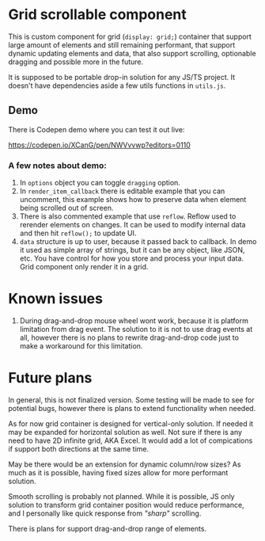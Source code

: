 # Grid scrollable component

This is custom component for grid (`display: grid;`) container that support large amount of elements and still remaining performant, that support dynamic updating elements and data, that also support scrolling, optionable dragging and possible more in the future.

It is supposed to be portable drop-in solution for any JS/TS project. It doesn't have dependencies aside a few utils functions in `utils.js`.

## Demo

There is Codepen demo where you can test it out live:

https://codepen.io/XCanG/pen/NWVvvwp?editors=0110

### A few notes about demo:

1. In `options` object you can toggle `dragging` option.
2. In `render_item_callback` there is editable example that you can uncomment, this example shows how to preserve data when element being scrolled out of screen.
3. There is also commented example that use `reflow`. Reflow used to rerender elements on changes. It can be used to modify internal data and then hit `reflow();` to update UI.
4. `data` structure is up to user, because it passed back to callback. In demo it used as simple array of strings, but it can be any object, like JSON, etc. You have control for how you store and process your input data. Grid component only render it in a grid.

# Known issues

1. During drag-and-drop mouse wheel wont work, because it is platform limitation from drag event. The solution to it is not to use drag events at all, however there is no plans to rewrite drag-and-drop code just to make a workaround for this limitation.

# Future plans

In general, this is not finalized version. Some testing will be made to see for potential bugs, however there is plans to extend functionality when needed.

As for now grid container is designed for vertical-only solution. If needed it may be expanded for horizontal solution as well. Not sure if there is any need to have 2D infinite grid, AKA Excel. It would add a lot of compications if support both directions at the same time.

May be there would be an extension for dynamic column/row sizes? As much as it is possible, having fixed sizes allow for more performant solution.

Smooth scrolling is probably not planned. While it is possible, JS only solution to transform grid container position would reduce performance, and I personally like quick response from *"sharp"* scrolling.

There is plans for support drag-and-drop range of elements.
